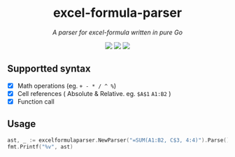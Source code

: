<h1 align="center">excel-formula-parser</h1>
<p align="center"><i>A parser for excel-formula written in pure Go</i></p>
<p align="center">
  <img src="https://goreportcard.com/badge/github.com/link-duan/excel-formula-parser"/>
  <img src="https://github.com/link-duan/excel-formula-parser/actions/workflows/go.yml/badge.svg"/>
  <a href="https://codecov.io/gh/link-duan/excel-formula-parser" > 
    <img src="https://codecov.io/gh/link-duan/excel-formula-parser/graph/badge.svg?token=MN0H60O7LB"/> 
  </a>
</p>

## Supportted syntax

- [x] Math operations (eg. `+ - * / ^ %`)
- [x] Cell references ( Absolute & Relative. eg. `$A$1` `A1:B2` )
- [x] Function call

## Usage

```go
ast, _ := excelformulaparser.NewParser("=SUM(A1:B2, C$3, 4:4)").Parse()
fmt.Printf("%v", ast)
```
